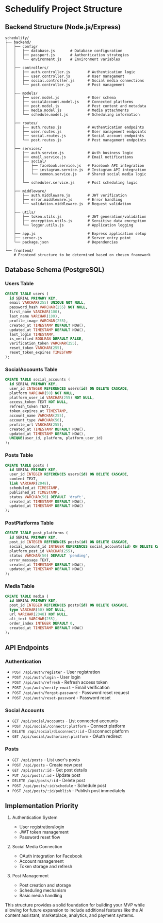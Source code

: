 # Schedulify Project Structure

## Backend Structure (Node.js/Express)

```
schedulify/
├── backend/
│   ├── config/
│   │   ├── database.js       # Database configuration
│   │   ├── passport.js       # Authentication strategies
│   │   └── environment.js    # Environment variables
│   │
│   ├── controllers/
│   │   ├── auth.controller.js        # Authentication logic
│   │   ├── user.controller.js        # User management
│   │   ├── social.controller.js      # Social media connections
│   │   └── post.controller.js        # Post management
│   │
│   ├── models/
│   │   ├── user.model.js             # User schema
│   │   ├── socialAccount.model.js    # Connected platforms
│   │   ├── post.model.js             # Post content and metadata
│   │   ├── media.model.js            # Media attachments
│   │   └── schedule.model.js         # Scheduling information
│   │
│   ├── routes/
│   │   ├── auth.routes.js            # Authentication endpoints
│   │   ├── user.routes.js            # User management endpoints
│   │   ├── social.routes.js          # Social account endpoints
│   │   └── post.routes.js            # Post management endpoints
│   │
│   ├── services/
│   │   ├── auth.service.js           # Auth business logic
│   │   ├── email.service.js          # Email notifications
│   │   ├── social/
│   │   │   ├── facebook.service.js   # Facebook API integration
│   │   │   ├── instagram.service.js  # Instagram API integration
│   │   │   └── common.service.js     # Shared social media logic
│   │   │
│   │   └── scheduler.service.js      # Post scheduling logic
│   │
│   ├── middleware/
│   │   ├── auth.middleware.js        # JWT verification
│   │   ├── error.middleware.js       # Error handling
│   │   └── validation.middleware.js  # Request validation
│   │
│   ├── utils/
│   │   ├── token.utils.js            # JWT generation/validation
│   │   ├── encryption.utils.js       # Sensitive data encryption
│   │   └── logger.utils.js           # Application logging
│   │
│   ├── app.js                        # Express application setup
│   ├── server.js                     # Server entry point
│   └── package.json                  # Dependencies
│
└── frontend/
    # Frontend structure to be determined based on chosen framework
```

## Database Schema (PostgreSQL)

### Users Table
```sql
CREATE TABLE users (
  id SERIAL PRIMARY KEY,
  email VARCHAR(255) UNIQUE NOT NULL,
  password_hash VARCHAR(255) NOT NULL,
  first_name VARCHAR(100),
  last_name VARCHAR(100),
  profile_image VARCHAR(255),
  created_at TIMESTAMP DEFAULT NOW(),
  updated_at TIMESTAMP DEFAULT NOW(),
  last_login TIMESTAMP,
  is_verified BOOLEAN DEFAULT FALSE,
  verification_token VARCHAR(255),
  reset_token VARCHAR(255),
  reset_token_expires TIMESTAMP
);
```

### SocialAccounts Table
```sql
CREATE TABLE social_accounts (
  id SERIAL PRIMARY KEY,
  user_id INTEGER REFERENCES users(id) ON DELETE CASCADE,
  platform VARCHAR(50) NOT NULL,
  platform_user_id VARCHAR(255) NOT NULL,
  access_token TEXT NOT NULL,
  refresh_token TEXT,
  token_expires_at TIMESTAMP,
  account_name VARCHAR(255),
  account_type VARCHAR(50),
  profile_url VARCHAR(255),
  created_at TIMESTAMP DEFAULT NOW(),
  updated_at TIMESTAMP DEFAULT NOW(),
  UNIQUE(user_id, platform, platform_user_id)
);
```

### Posts Table
```sql
CREATE TABLE posts (
  id SERIAL PRIMARY KEY,
  user_id INTEGER REFERENCES users(id) ON DELETE CASCADE,
  content TEXT,
  link VARCHAR(2048),
  scheduled_at TIMESTAMP,
  published_at TIMESTAMP,
  status VARCHAR(50) DEFAULT 'draft',
  created_at TIMESTAMP DEFAULT NOW(),
  updated_at TIMESTAMP DEFAULT NOW()
);
```

### PostPlatforms Table
```sql
CREATE TABLE post_platforms (
  id SERIAL PRIMARY KEY,
  post_id INTEGER REFERENCES posts(id) ON DELETE CASCADE,
  social_account_id INTEGER REFERENCES social_accounts(id) ON DELETE CASCADE,
  platform_post_id VARCHAR(255),
  status VARCHAR(50) DEFAULT 'pending',
  error_message TEXT,
  created_at TIMESTAMP DEFAULT NOW(),
  updated_at TIMESTAMP DEFAULT NOW()
);
```

### Media Table
```sql
CREATE TABLE media (
  id SERIAL PRIMARY KEY,
  post_id INTEGER REFERENCES posts(id) ON DELETE CASCADE,
  type VARCHAR(50) NOT NULL,
  url VARCHAR(2048) NOT NULL,
  alt_text VARCHAR(255),
  order_index INTEGER DEFAULT 0,
  created_at TIMESTAMP DEFAULT NOW()
);
```

## API Endpoints

### Authentication
- `POST /api/auth/register` - User registration
- `POST /api/auth/login` - User login
- `POST /api/auth/refresh` - Refresh access token
- `POST /api/auth/verify-email` - Email verification
- `POST /api/auth/forgot-password` - Password reset request
- `POST /api/auth/reset-password` - Password reset

### Social Accounts
- `GET /api/social/accounts` - List connected accounts
- `POST /api/social/connect/:platform` - Connect platform
- `DELETE /api/social/disconnect/:id` - Disconnect platform
- `GET /api/social/authorize/:platform` - OAuth redirect

### Posts
- `GET /api/posts` - List user's posts
- `POST /api/posts` - Create new post
- `GET /api/posts/:id` - Get post details
- `PUT /api/posts/:id` - Update post
- `DELETE /api/posts/:id` - Delete post
- `POST /api/posts/:id/schedule` - Schedule post
- `POST /api/posts/:id/publish` - Publish post immediately

## Implementation Priority

1. Authentication System
   - User registration/login
   - JWT token management
   - Password reset flow

2. Social Media Connection
   - OAuth integration for Facebook
   - Account management
   - Token storage and refresh

3. Post Management
   - Post creation and storage
   - Scheduling mechanism
   - Basic media handling

This structure provides a solid foundation for building your MVP while allowing for future expansion to include additional features like the AI content assistant, marketplace, analytics, and payment systems. 